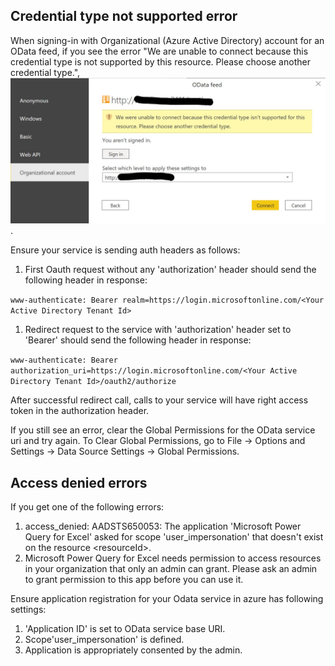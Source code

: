 ## Credential type not supported error
When signing-in with Organizational (Azure Active Directory) account for an OData feed, if you see the error "We are unable to connect because this credential type is not supported by this resource. Please choose another credential type.", ![Image of odata auth error](images/powerbidesktop-odata-auth-error1.jpg). 

Ensure your service is sending auth headers as follows:
   1. First Oauth request without any 'authorization' header should send the following header in response:
   
   ``` www-authenticate: Bearer realm=https://login.microsoftonline.com/<Your Active Directory Tenant Id> ```
   
   1. Redirect request to the service with 'authorization' header set to 'Bearer' should send the following header in response:
   
   ```www-authenticate: Bearer authorization_uri=https://login.microsoftonline.com/<Your Active Directory Tenant Id>/oauth2/authorize```

After successful redirect call, calls to your service will have right access token in the authorization header.

If you still see an error, clear the Global Permissions for the OData service uri and try again. To Clear Global Permissions, go to File -> Options and Settings -> Data Source Settings -> Global Permissions.

## Access denied errors
If you get one of the following errors:
1. access_denied: AADSTS650053: The application 'Microsoft Power Query for Excel' asked for scope 'user_impersonation' that doesn't exist on the resource \<resourceId\>.
2. Microsoft Power Query for Excel needs permission to access resources in your organization that only an admin can grant. Please ask an admin to grant permission to this app before you can use it.

Ensure application registration for your Odata service in azure has following settings:
   1. 'Application ID' is set to OData service base URI. 
   2. Scope'user_impersonation' is defined. 
   3. Application is appropriately consented by the admin.

